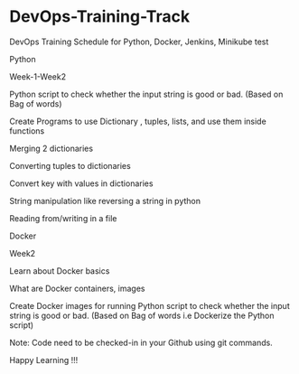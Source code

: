 # DevOps-Training-Track
DevOps Training Schedule for Python, Docker, Jenkins, Minikube test

Python

Week-1-Week2

Python script to check whether the input string is good or bad. (Based on Bag of words)

Create Programs to use Dictionary , tuples, lists, and use them inside functions

Merging 2 dictionaries

Converting tuples to dictionaries

Convert key with values in dictionaries

String manipulation like reversing a string in python

Reading from/writing in a file

Docker

Week2

Learn about Docker basics

What are Docker containers, images

Create Docker images for running Python script to check whether the input string is good or bad. (Based on Bag of words i.e Dockerize the Python script)
 

Note: Code need to be checked-in in your Github using git commands.

 

Happy Learning !!!
